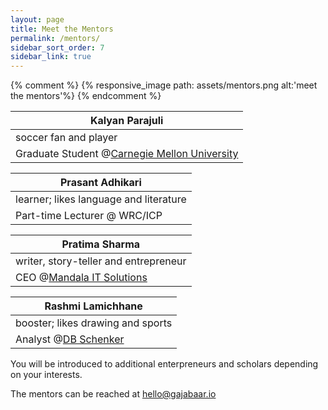 ```yaml
---
layout: page
title: Meet the Mentors
permalink: /mentors/
sidebar_sort_order: 7
sidebar_link: true
---
```


{% comment %}
{% responsive_image path: assets/mentors.png alt:'meet the mentors'%}
{% endcomment %}

|Kalyan Parajuli
|-----
|soccer fan and player|
|Graduate Student @[Carnegie Mellon University](https://www.cmu.edu)|


|Prasant Adhikari
|-----
|learner; likes language and literature|
|Part-time Lecturer @ WRC/ICP |

|Pratima Sharma
|-----
|writer, story-teller and entrepreneur|
|CEO @[Mandala IT Solutions](https://mandalaitsolutions.com/)|

|Rashmi Lamichhane
|-----
|booster; likes drawing and sports|
|Analyst @[DB Schenker](https://www.dbschenker.com/global)|

You will be introduced to additional enterpreneurs and scholars depending on your interests.

The mentors can be reached at [hello@gajabaar.io](mailto:hello@gajbaar.io)

